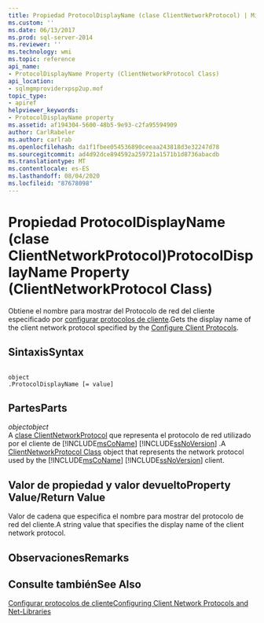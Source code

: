 ```yaml
---
title: Propiedad ProtocolDisplayName (clase ClientNetworkProtocol) | Microsoft Docs
ms.custom: ''
ms.date: 06/13/2017
ms.prod: sql-server-2014
ms.reviewer: ''
ms.technology: wmi
ms.topic: reference
api_name:
- ProtocolDisplayName Property (ClientNetworkProtocol Class)
api_location:
- sqlmgmproviderxpsp2up.mof
topic_type:
- apiref
helpviewer_keywords:
- ProtocolDisplayName property
ms.assetid: af194304-5600-48b5-9e93-c2fa95594909
author: CarlRabeler
ms.author: carlrab
ms.openlocfilehash: da1f1fbee054536890ceeaa243818d3e32247d78
ms.sourcegitcommit: ad4d92dce894592a259721a1571b1d8736abacdb
ms.translationtype: MT
ms.contentlocale: es-ES
ms.lasthandoff: 08/04/2020
ms.locfileid: "87678098"
---
```

# <a name="protocoldisplayname-property-clientnetworkprotocol-class"></a><span data-ttu-id="76d2d-102">Propiedad ProtocolDisplayName (clase ClientNetworkProtocol)</span><span class="sxs-lookup"><span data-stu-id="76d2d-102">ProtocolDisplayName Property (ClientNetworkProtocol Class)</span></span>
  <span data-ttu-id="76d2d-103">Obtiene el nombre para mostrar del Protocolo de red del cliente especificado por [configurar protocolos de cliente](https://technet.microsoft.com/library/ms181035.aspx).</span><span class="sxs-lookup"><span data-stu-id="76d2d-103">Gets the display name of the client network protocol specified by the [Configure Client Protocols](https://technet.microsoft.com/library/ms181035.aspx).</span></span>  
  
## <a name="syntax"></a><span data-ttu-id="76d2d-104">Sintaxis</span><span class="sxs-lookup"><span data-stu-id="76d2d-104">Syntax</span></span>  
  
```  
  
object  
.ProtocolDisplayName [= value]  
```  
  
## <a name="parts"></a><span data-ttu-id="76d2d-105">Partes</span><span class="sxs-lookup"><span data-stu-id="76d2d-105">Parts</span></span>  
 <span data-ttu-id="76d2d-106">*object*</span><span class="sxs-lookup"><span data-stu-id="76d2d-106">*object*</span></span>  
 <span data-ttu-id="76d2d-107">A [clase ClientNetworkProtocol](clientnetworkprotocol-class.md) que representa el protocolo de red utilizado por el cliente de [!INCLUDE[msCoName](../../../includes/msconame-md.md)] [!INCLUDE[ssNoVersion](../../../includes/ssnoversion-md.md)] .</span><span class="sxs-lookup"><span data-stu-id="76d2d-107">A [ClientNetworkProtocol Class](clientnetworkprotocol-class.md) object that represents the network protocol used by the [!INCLUDE[msCoName](../../../includes/msconame-md.md)] [!INCLUDE[ssNoVersion](../../../includes/ssnoversion-md.md)] client.</span></span>  
  
## <a name="property-valuereturn-value"></a><span data-ttu-id="76d2d-108">Valor de propiedad y valor devuelto</span><span class="sxs-lookup"><span data-stu-id="76d2d-108">Property Value/Return Value</span></span>  
 <span data-ttu-id="76d2d-109">Valor de cadena que especifica el nombre para mostrar del protocolo de red del cliente.</span><span class="sxs-lookup"><span data-stu-id="76d2d-109">A string value that specifies the display name of the client network protocol.</span></span>  
  
## <a name="remarks"></a><span data-ttu-id="76d2d-110">Observaciones</span><span class="sxs-lookup"><span data-stu-id="76d2d-110">Remarks</span></span>  
  
## <a name="see-also"></a><span data-ttu-id="76d2d-111">Consulte también</span><span class="sxs-lookup"><span data-stu-id="76d2d-111">See Also</span></span>  
 [<span data-ttu-id="76d2d-112">Configurar protocolos de cliente</span><span class="sxs-lookup"><span data-stu-id="76d2d-112">Configuring Client Network Protocols and Net-Libraries</span></span>](https://technet.microsoft.com/library/ms181035.aspx)  
  
  

